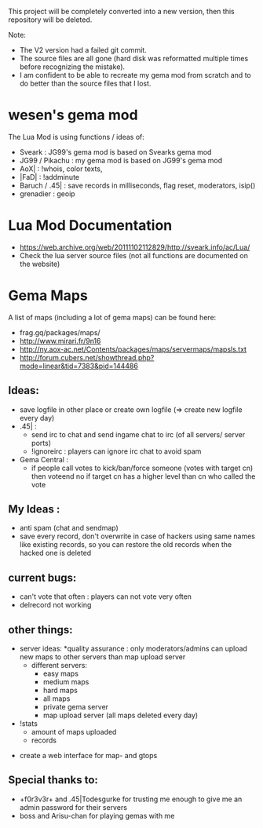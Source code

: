 This project will be completely converted into a new version, then this repository will be deleted.

Note:
* The V2 version had a failed git commit.
* The source files are all gone (hard disk was reformatted multiple times before recognizing the mistake).
* I am confident to be able to recreate my gema mod from scratch and to do better than the source files that I lost.

# wesen's gema mod

The Lua Mod is using functions / ideas of:

- Sveark : JG99's gema mod is based on Svearks gema mod
- JG99 / Pikachu	: my gema mod is based on JG99's gema mod
- AoX| : !whois, color texts, 
- |FaD|			: !addminute
- Baruch / .45|	: save records in milliseconds, flag reset, moderators, isip()
- grenadier		: geoip

# Lua Mod Documentation

* https://web.archive.org/web/20111102112829/http://sveark.info/ac/Lua/
* Check the lua server source files (not all functions are documented on the website)

# Gema Maps

A list of maps (including a lot of gema maps) can be found here:

* frag.gq/packages/maps/
* http://www.mirari.fr/9n16
* http://ny.aox-ac.net/Contents/packages/maps/servermaps/mapsls.txt
* http://forum.cubers.net/showthread.php?mode=linear&tid=7383&pid=144486


## Ideas:

- save logfile in other place or create own logfile (=> create new logfile every day)
- .45| : 
  * send irc to chat and send ingame chat to irc (of all servers/ server ports)
  * !ignoreirc : players can ignore irc chat to avoid spam
- Gema Central :
  * if people call votes to kick/ban/force someone (votes with target cn) then voteend no if target cn has a higher level than cn who called the vote

## My Ideas : 
- anti spam (chat and sendmap)
- save every record, don't overwrite in case of hackers using same names like existing records, so you can restore the old records when the hacked one is deleted

## current bugs:
- can't vote that often : players can not vote very often
- delrecord not working

## other things:
- server ideas:
  *quality assurance : only moderators/admins can upload new maps to other servers than map upload server
  * different servers:
    * easy maps
    * medium maps
    * hard maps
    * all maps
    * private gema server
    * map upload server  (all maps deleted every day)
- !stats
  * amount of maps uploaded
  * records
* create a web interface for map- and gtops


## Special thanks to:

- +f0r3v3r+ and .45|Todesgurke for trusting me enough to give me an admin password for their servers
- boss and Arisu-chan for playing gemas with me
